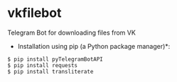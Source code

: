 # vkfilebot
Telegram Bot for downloading files from VK
* Installation using pip (a Python package manager)*:

```
$ pip install pyTelegramBotAPI
$ pip install requests
$ pip install transliterate
```
